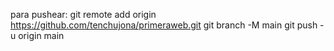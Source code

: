 para pushear:
git remote add origin https://github.com/tenchujona/primeraweb.git
git branch -M main
git push -u origin main